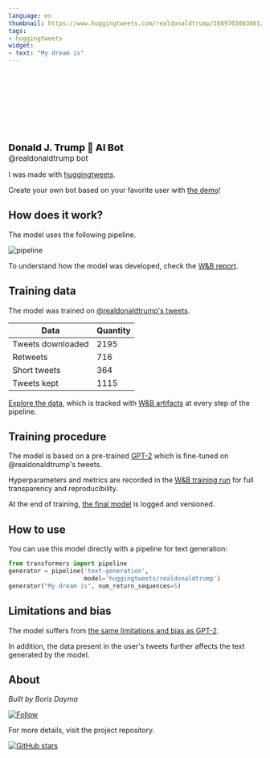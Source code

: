 ```yaml
---
language: en
thumbnail: https://www.huggingtweets.com/realdonaldtrump/1609765003661/predictions.png
tags:
- huggingtweets
widget:
- text: "My dream is"
---
```



<div>
<div style="width: 132px; height:132px; border-radius: 50%; background-size: cover; background-image: url('https://pbs.twimg.com/profile_images/874276197357596672/kUuht00m_400x400.jpg')">
</div>
<div style="margin-top: 8px; font-size: 19px; font-weight: 800">Donald J. Trump 🤖 AI Bot </div>
<div style="font-size: 15px">@realdonaldtrump bot</div>
</div>

I was made with [huggingtweets](https://github.com/borisdayma/huggingtweets).

Create your own bot based on your favorite user with [the demo](https://colab.research.google.com/github/borisdayma/huggingtweets/blob/master/huggingtweets-demo.ipynb)!

## How does it work?

The model uses the following pipeline.

![pipeline](https://github.com/borisdayma/huggingtweets/blob/master/img/pipeline.png?raw=true)

To understand how the model was developed, check the [W&B report](https://app.wandb.ai/wandb/huggingtweets/reports/HuggingTweets-Train-a-model-to-generate-tweets--VmlldzoxMTY5MjI).

## Training data

The model was trained on [@realdonaldtrump's tweets](https://twitter.com/realdonaldtrump).

| Data | Quantity |
| ---- | -------- |
| Tweets downloaded | 2195 |
| Retweets | 716 |
| Short tweets | 364 |
| Tweets kept | 1115 |

[Explore the data](https://wandb.ai/wandb/huggingtweets/runs/1zmvkb6j/artifacts), which is tracked with [W&B artifacts](https://docs.wandb.com/artifacts) at every step of the pipeline.

## Training procedure

The model is based on a pre-trained [GPT-2](https://huggingface.co/gpt2) which is fine-tuned on @realdonaldtrump's tweets.

Hyperparameters and metrics are recorded in the [W&B training run](https://wandb.ai/wandb/huggingtweets/runs/1lh3uc7o) for full transparency and reproducibility.

At the end of training, [the final model](https://wandb.ai/wandb/huggingtweets/runs/1lh3uc7o/artifacts) is logged and versioned.

## How to use

You can use this model directly with a pipeline for text generation:

```python
from transformers import pipeline
generator = pipeline('text-generation',
                     model='huggingtweets/realdonaldtrump')
generator("My dream is", num_return_sequences=5)
```


## Limitations and bias

The model suffers from [the same limitations and bias as GPT-2](https://huggingface.co/gpt2#limitations-and-bias).

In addition, the data present in the user's tweets further affects the text generated by the model.

## About

*Built by Boris Dayma*

[![Follow](https://img.shields.io/twitter/follow/borisdayma?style=social)](https://twitter.com/intent/follow?screen_name=borisdayma)

For more details, visit the project repository.

[![GitHub stars](https://img.shields.io/github/stars/borisdayma/huggingtweets?style=social)](https://github.com/borisdayma/huggingtweets)
